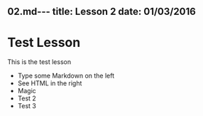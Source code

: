 02.md---
title:  Lesson 2
date:   01/03/2016
---

# Test Lesson

This is the test lesson

  - Type some Markdown on the left
  - See HTML in the right
  - Magic
  - Test 2
  - Test 3